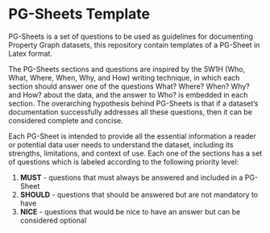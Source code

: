 # PG-Sheets Template

PG-Sheets is a set of questions to be used as guidelines for documenting Property Graph datasets, this repository contain templates of a PG-Sheet in Latex format. 

The PG-Sheets sections and questions are inspired by the 5W1H (Who, What, Where, When, Why, and How) writing technique, in which each section should answer one of the questions What? Where? When? Why? and How? about the data, and the answer to Who? is embedded in each section. The overarching hypothesis behind PG-Sheets is that if a dataset’s documentation successfully addresses all these questions, then it can be considered complete and concise.

Each PG-Sheet is intended to provide all the essential information a reader or potential data user needs to understand the dataset, including its strengths, limitations, and context of use.
Each one of the sections has a set of questions which is labeled according to the following priority level:

1. **MUST** - questions that must always be answered and included in a PG-Sheet
2. **SHOULD** - questions that should be answered but are not mandatory to have
3. **NICE** - questions that would be nice to have an answer but can be considered optional
